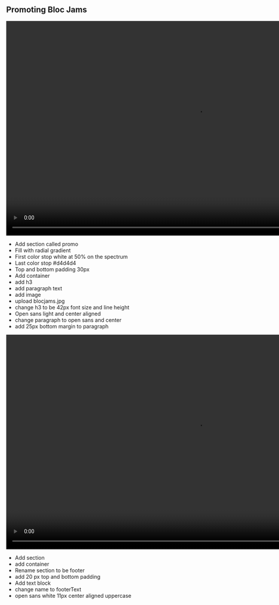 ## Promoting Bloc Jams

<center>
<video width="1024" height="576" controls> <source src="https://bloc-books.s3.amazonaws.com/webflow/screencasts/BlocJams-8.mp4" type="video/mp4">
</video>
</center>

* Add section called promo
* Fill with radial gradient
* First color stop white at 50% on the spectrum
* Last color stop #d4d4d4
* Top and bottom padding 30px
* Add container
* add h3
* add paragraph text
* add image
* upload blocjams.jpg
* change h3 to be 42px font size and line height
* Open sans light and center aligned
* change paragraph to open sans and center
* add 25px bottom margin to paragraph

<center>
<video width="1024" height="576" controls> <source src="https://bloc-books.s3.amazonaws.com/webflow/screencasts/BlocJams-9.mp4" type="video/mp4">
</video>
</center>

* Add section
* add container
* Rename section to be footer
* add 20 px top and bottom padding
* Add text block
* change name to footerText
* open sans white 11px center aligned uppercase
